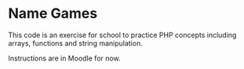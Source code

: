 # Name Games

This code is an exercise for school to practice PHP concepts including arrays, functions and string manipulation.

Instructions are in Moodle for now.
